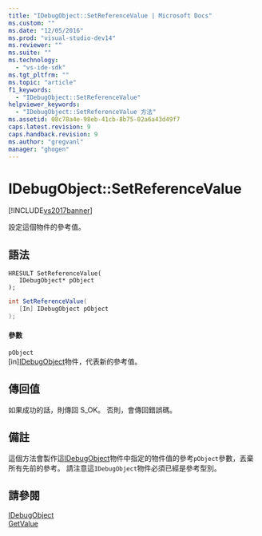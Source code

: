 ```yaml
---
title: "IDebugObject::SetReferenceValue | Microsoft Docs"
ms.custom: ""
ms.date: "12/05/2016"
ms.prod: "visual-studio-dev14"
ms.reviewer: ""
ms.suite: ""
ms.technology: 
  - "vs-ide-sdk"
ms.tgt_pltfrm: ""
ms.topic: "article"
f1_keywords: 
  - "IDebugObject::SetReferenceValue"
helpviewer_keywords: 
  - "IDebugObject::SetReferenceValue 方法"
ms.assetid: 08c78a4e-98eb-41cb-8b75-02a6a43d49f7
caps.latest.revision: 9
caps.handback.revision: 9
ms.author: "gregvanl"
manager: "ghogen"
---
```

# IDebugObject::SetReferenceValue
[!INCLUDE[vs2017banner](../../../code-quality/includes/vs2017banner.md)]

設定這個物件的參考值。  
  
## 語法  
  
```cpp#  
HRESULT SetReferenceValue(   
   IDebugObject* pObject  
);  
```  
  
```c#  
int SetReferenceValue(  
   [In] IDebugObject pObject  
);  
```  
  
#### 參數  
 `pObject`  
 \[in\][IDebugObject](../../../extensibility/debugger/reference/idebugobject.md)物件，代表新的參考值。  
  
## 傳回值  
 如果成功的話，則傳回 S\_OK。 否則，會傳回錯誤碼。  
  
## 備註  
 這個方法會製作這[IDebugObject](../../../extensibility/debugger/reference/idebugobject.md)物件中指定的物件值的參考`pObject`參數，丟棄所有先前的參考。  請注意這`IDebugObject`物件必須已經是參考型別。  
  
## 請參閱  
 [IDebugObject](../../../extensibility/debugger/reference/idebugobject.md)   
 [GetValue](../../../extensibility/debugger/reference/idebugobject-getvalue.md)
